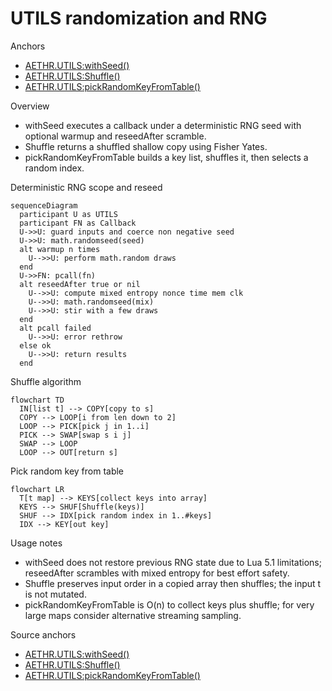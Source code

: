 # UTILS randomization and RNG

Anchors
- [AETHR.UTILS:withSeed()](../../dev/UTILS.lua:243)
- [AETHR.UTILS:Shuffle()](../../dev/UTILS.lua:218)
- [AETHR.UTILS:pickRandomKeyFromTable()](../../dev/UTILS.lua:201)

Overview
- withSeed executes a callback under a deterministic RNG seed with optional warmup and reseedAfter scramble.
- Shuffle returns a shuffled shallow copy using Fisher Yates.
- pickRandomKeyFromTable builds a key list, shuffles it, then selects a random index.

Deterministic RNG scope and reseed
```mermaid
sequenceDiagram
  participant U as UTILS
  participant FN as Callback
  U->>U: guard inputs and coerce non negative seed
  U->>U: math.randomseed(seed)
  alt warmup n times
    U-->>U: perform math.random draws
  end
  U->>FN: pcall(fn)
  alt reseedAfter true or nil
    U-->>U: compute mixed entropy nonce time mem clk
    U-->>U: math.randomseed(mix)
    U-->>U: stir with a few draws
  end
  alt pcall failed
    U-->>U: error rethrow
  else ok
    U-->>U: return results
  end
```

Shuffle algorithm
```mermaid
flowchart TD
  IN[list t] --> COPY[copy to s]
  COPY --> LOOP[i from len down to 2]
  LOOP --> PICK[pick j in 1..i]
  PICK --> SWAP[swap s i j]
  SWAP --> LOOP
  LOOP --> OUT[return s]
```

Pick random key from table
```mermaid
flowchart LR
  T[t map] --> KEYS[collect keys into array]
  KEYS --> SHUF[Shuffle(keys)]
  SHUF --> IDX[pick random index in 1..#keys]
  IDX --> KEY[out key]
```

Usage notes
- withSeed does not restore previous RNG state due to Lua 5.1 limitations; reseedAfter scrambles with mixed entropy for best effort safety.
- Shuffle preserves input order in a copied array then shuffles; the input t is not mutated.
- pickRandomKeyFromTable is O(n) to collect keys plus shuffle; for very large maps consider alternative streaming sampling.

Source anchors
- [AETHR.UTILS:withSeed()](../../dev/UTILS.lua:243)
- [AETHR.UTILS:Shuffle()](../../dev/UTILS.lua:218)
- [AETHR.UTILS:pickRandomKeyFromTable()](../../dev/UTILS.lua:201)